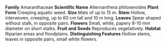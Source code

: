  **Family** Amaranthaceae **Scientific Name** Alternanthera philoxeroides **Plant Form** Creeping aquatic weed. **Size** Mats of up to 15 m. **Stem** Hollow, interwoven, creeping, up to 60 cm tall and 10 m long. **Leaves** Spear shaped without stalk, in opposite pairs. **Flowers** Small, white, papery 8-10 mm diameter on short stalks. **Fruit and Seeds** Reproduces vegetatively. **Habitat** Riparian areas and floodplains. **Distinguishing Features** Hollow stems, leaves in opposite pairs, small white flowers.